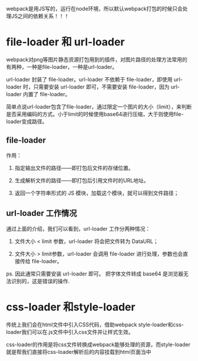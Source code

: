 webpack是用JS写的，运行在node环境，所以默认webpack打包的时候只会处理JS之间的依赖关系！！！

# file-loader 和 url-loader 

webpack对png等图片静态资源打包用到的插件，对图片路径的处理方法常用的有两种，一种是file-loader，一种是url-loader。

url-loader 封装了 file-loader。url-loader 不依赖于 file-loader，即使用 url-loader 时，只需要安装 url-loader 即可，不需要安装 file-loader，因为 url-loader 内置了 file-loader。

简单点说url-loader包含了file-loader，通过限定一个图片的大小（limit），来判断是否采用编码的方式。小于limit的时候使用base64进行压缩，大于则使用file-loader变成路径。

## file-loader

作用：

1. 指定输出文件的路径——即打包后文件的存储位置。

2. 生成解析文件的路径——即打包后引用文件时的URL地址。

3. 返回一个字符串形式的 JS 模块，加载这个模块，就可以得到文件路径；

## url-loader 工作情况
通过上面的介绍，我们可以看到，url-loader 工作分两种情况：

1. 文件大小 < limit 参数，url-loader 将会把文件转为 DataURL；

2. 文件大小 > limit参数，url-loader 会调用 file-loader 进行处理，参数也会直接传给 file-loader。

ps. 因此通常只需要安装 url-loader 即可。
把字体文件转成 base64 是浏览器无法识别的，这是错误的操作.


# css-loader 和style-loader

传统上我们会在html文件中引入CSS代码，借助webpack style-loader和css-loader我们可以在.js文件中引入css文件并让样式生效。

css-loader的作用是将css文件转换成webpack能够处理的资源，而style-loader就是帮我们直接将css-loader解析后的内容挂载到html页面当中

